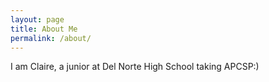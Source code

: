 ```yaml
---
layout: page
title: About Me
permalink: /about/
---
```

I am Claire, a junior at Del Norte High School taking APCSP:)